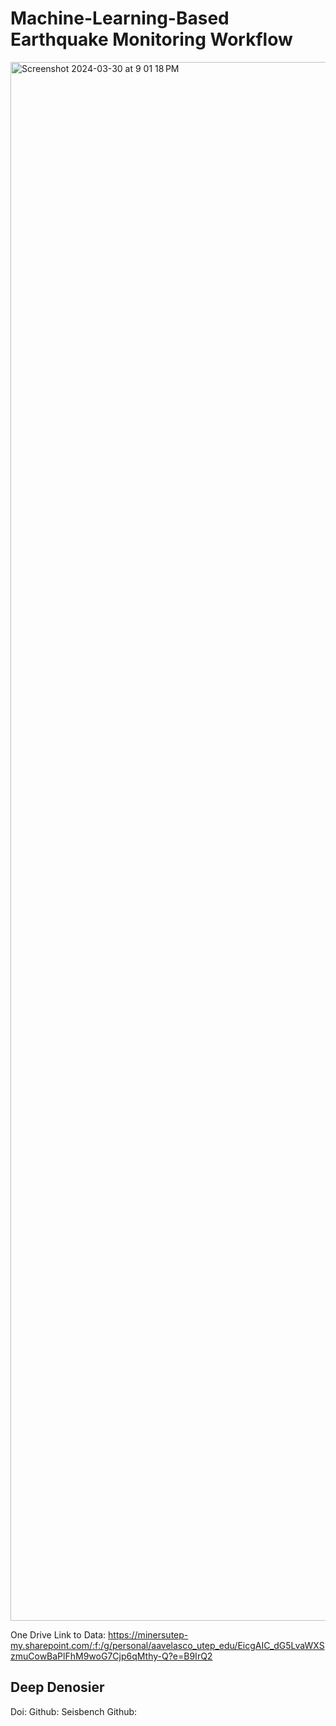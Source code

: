 # Machine-Learning-Based Earthquake Monitoring Workflow

<img width="2494" alt="Screenshot 2024-03-30 at 9 01 18 PM" src="https://github.com/GarciaMarc41/Seis-tools/assets/87959387/184c816f-7976-42c3-8b75-471837d27018">


One Drive Link to Data: https://minersutep-my.sharepoint.com/:f:/g/personal/aavelasco_utep_edu/EicgAIC_dG5LvaWXSzmuCowBaPlFhM9woG7Cjp6qMthy-Q?e=B9IrQ2


## Deep Denosier 
Doi: 
Github: 
Seisbench Github: 

